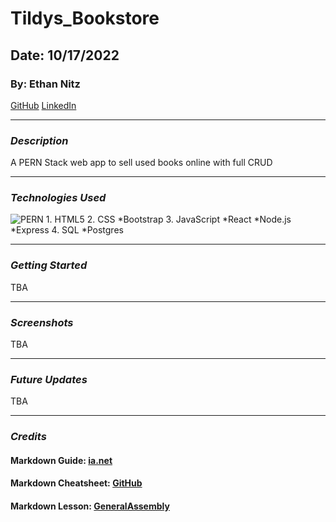 # Tildys_Bookstore
## Date: 10/17/2022
### By: Ethan Nitz
[GitHub](https://github.com/etnitz) [LinkedIn](https://www.linkedin.com/in/ethan-nitz-5822a112/)
***
### ***Description***
A PERN Stack web app to sell used books online with full CRUD
***
### ***Technologies Used***
![PERN](https://imgur.com/S0qNUF3.png)
    1. HTML5
    2. CSS
        *Bootstrap
    3. JavaScript
        *React
        *Node.js
        *Express
    4. SQL
        *Postgres
***
### ***Getting Started***
TBA
***
### ***Screenshots***
TBA
***
### ***Future Updates***
TBA
***
### ***Credits***
#### **Markdown Guide:** [ia.net](https://ia.net/writer/support/general/markdown-guide)
#### **Markdown Cheatsheet:** [GitHub](https://guides.github.com/pdfs/markdown-cheatsheet-online.pdf)
#### **Markdown Lesson:** [GeneralAssembly](https://generalassemb.ly/)